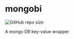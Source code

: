 # mongobi
![GitHub repo size](https://img.shields.io/github/repo-size/moyshik7/mongobi)  
  
A mongo DB key-value wrapper
